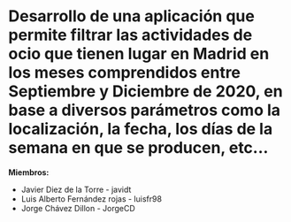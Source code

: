 Desarrollo de una aplicación que permite filtrar las actividades de ocio que tienen lugar en Madrid en los meses comprendidos entre Septiembre y Diciembre de 2020, en base a diversos parámetros como la localización, la fecha, los días de la semana en que se producen, etc...
================

**Miembros:** 

* Javier Diez de la Torre - javidt
* Luis Alberto Fernández rojas - luisfr98
* Jorge Chávez Dillon - JorgeCD

